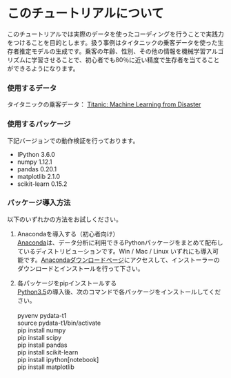 # このチュートリアルについて

このチュートリアルでは実際のデータを使ったコーディングを行うことで実践力をつけることを目的とします。扱う事例はタイタニックの乗客データを使った生存者推定モデルの生成です。乗客の年齢、性別、その他の情報を機械学習アルゴリズムに学習させることで、初心者でも80％に近い精度で生存者を当てることができるようになります。

### 使用するデータ

タイタニックの乗客データ： [Titanic: Machine Learning from Disaster](https://www.kaggle.com/c/titanic-gettingStarted/data)

### 使用するパッケージ

下記バージョンでの動作検証を行っております。

- IPython 3.6.0
- numpy 1.12.1
- pandas 0.20.1
- matplotlib 2.1.0
- scikit-learn 0.15.2

### パッケージ導入方法

以下のいずれかの方法をお試しください。

1. Anacondaを導入する（初心者向け）<br>
[Anaconda](https://store.continuum.io/cshop/anaconda/)は、データ分析に利用できるPythonパッケージをまとめて配布しているディストリビューションです。Win / Mac / Linux いずれにも導入可能です。[Anacondaダウンロードページ](http://continuum.io/downloads)にアクセスして、インストーラーのダウンロードとインストールを行って下さい。

2. 各パッケージをpipインストールする<br>
[Python3.5](https://www.python.org/downloads/release/python-352/)の導入後、次のコマンドで各パッケージをインストールしてください。<br>
     <br>
     pyvenv pydata-t1<br>
     source pydata-t1/bin/activate<br>
     pip install numpy<br>
     pip install scipy<br>
     pip install pandas<br>
     pip install scikit-learn<br>
     pip install ipython[notebook]<br>
     pip install matplotlib

